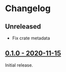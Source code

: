 # Changelog

## Unreleased

* Fix crate metadata

## [0.1.0 - 2020-11-15](https://github.com/jonas-schievink/mini-slcan/releases/tag/v0.1.0)

Initial release.
